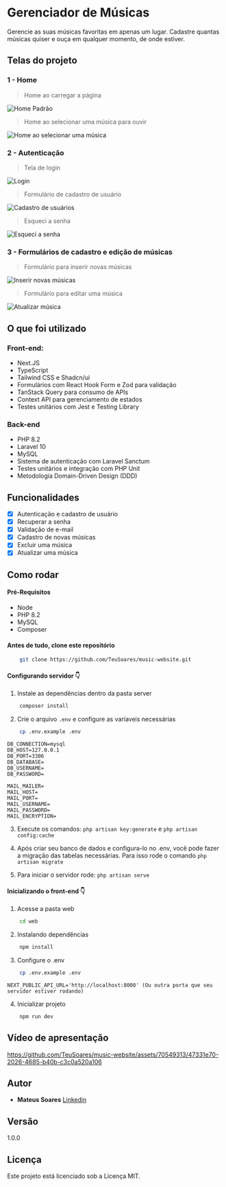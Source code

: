 # Gerenciador de Músicas

Gerencie as suas músicas favoritas em apenas um lugar. Cadastre quantas músicas quiser e ouça em qualquer momento, de onde estiver.

## Telas do projeto

### 1 - Home
> Home ao carregar a página

![Home Padrão](https://i.imgur.com/DwEQwiq.png)

> Home ao selecionar uma música para ouvir

![Home ao selecionar uma música](https://i.imgur.com/vmVqjgr.png)

### 2 - Autenticação
> Tela de login

![Login](https://i.imgur.com/J72TC6H.png)

> Formulário de cadastro de usuário

![Cadastro de usuários](https://i.imgur.com/4QuAHKa.png)

> Esqueci a senha

![Esqueci a senha](https://i.imgur.com/MOQDA3E.png)

### 3 - Formulários de cadastro e edição de músicas
> Formulário para inserir novas músicas

![Inserir novas músicas](https://i.imgur.com/E7GL4Em.png)

> Formulário para editar uma música

![Atualizar música](https://i.imgur.com/NgBtpNo.png)

## O que foi utilizado

### Front-end:
* Next.JS
* TypeScript
* Tailwind CSS e Shadcn/ui
* Formulários com React Hook Form e Zod para validação
* TanStack Query para consumo de APIs
* Context API para gerenciamento de estados
* Testes unitários com Jest e Testing Library
  
### Back-end
* PHP 8.2
* Laravel 10
* MySQL
* Sistema de autenticação com Laravel Sanctum
* Testes unitários e integração com PHP Unit
* Metodologia Domain-Driven Design (DDD)

## Funcionalidades
* [x] Autenticação e cadastro de usuário
* [x] Recuperar a senha
* [x] Validação de e-mail
* [x] Cadastro de novas músicas
* [x] Excluir uma música
* [x] Atualizar uma música

## Como rodar

#### Pré-Requisitos
* Node
* PHP 8.2
* MySQL
* Composer
  
#### Antes de tudo, clone este repositório
```bash
    git clone https://github.com/TeuSoares/music-website.git
```

#### Configurando servidor 👇
1. Instale as dependências dentro da pasta server
```bash
    composer install
```

2. Crie o arquivo `.env` e configure as varíaveis necessárias
```bash
    cp .env.example .env
```
```
DB_CONNECTION=mysql
DB_HOST=127.0.0.1
DB_PORT=3306
DB_DATABASE=
DB_USERNAME=
DB_PASSWORD=
```
```
MAIL_MAILER=
MAIL_HOST=
MAIL_PORT=
MAIL_USERNAME=
MAIL_PASSWORD=
MAIL_ENCRYPTION=
```

3. Execute os comandos: `php artisan key:generate` e `php artisan config:cache`

4. Após criar seu banco de dados e configura-lo no .env, você pode fazer a migração das tabelas necessárias. Para isso rode o comando `php artisan migrate`
   
5. Para iniciar o servidor rode: `php artisan serve`

#### Inicializando o front-end 👇
1. Acesse a pasta web
```bash
    cd web
```

2. Instalando dependências
```bash
    npm install
```

3. Configure o .env
```bash
    cp .env.example .env
```
```
NEXT_PUBLIC_API_URL='http://localhost:8000' (Ou outra porta que seu servidor estiver rodando)
```

4. Inicializar projeto
```bash
    npm run dev
```

## Vídeo de apresentação


https://github.com/TeuSoares/music-website/assets/70549313/47331e70-2026-4685-b40b-c3c0a520a106


## Autor

* **Mateus Soares** [Linkedin](https://www.linkedin.com/in/mateus-soares-santos/)

## Versão

1.0.0

## Licença

Este projeto está licenciado sob a Licença MIT.
